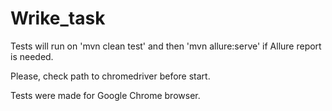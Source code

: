 # Wrike_task
Tests will run on 'mvn clean test' and then 'mvn allure:serve' if Allure report is needed.

Please, check path to chromedriver before start.

Tests were made for Google Chrome browser.
